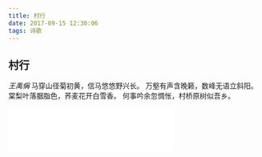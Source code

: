 ```yaml
---
title: 村行
date: 2017-09-15 12:30:06
tags: 诗歌
---
```

## 村行
*王禹偁*
马穿山径菊初黄，信马悠悠野兴长。
万壑有声含晚籁，数峰无语立斜阳。
棠梨叶落胭脂色，荞麦花开白雪香。
何事吟余忽惆怅，村桥原树似吾乡。
<iframe frameborder="no" border="0" marginwidth="0" marginheight="0" width=330 height=86 src="//music.163.com/outchain/player?type=2&id=28188427&auto=0&height=66"></iframe>